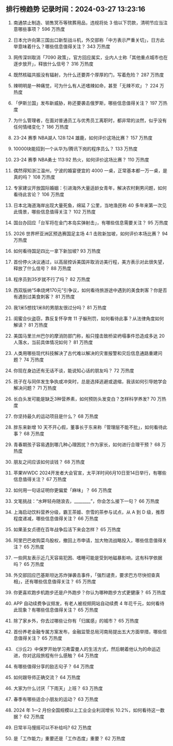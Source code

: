 
## 排行榜趋势 记录时间：2024-03-27 13:23:16
  
  1. 南通禁止制造、销售冥币等殡葬用品，违规将处 3 倍以下罚款，清明节应当注意哪些事项？ 596 万热度
    
  2. 日本允许向第三国出口新型战斗机，外交部称「中方表示严重关切」，日方此举意味着什么？哪些信息值得关注？ 343 万热度
    
  3. 网传深圳取消「7090 政策」，官方回应属实，业内人士称「其他重点城市也在逐步放开」，释放什么信号？ 316 万热度
    
  4. 既然核磁共振没有辐射，为什么还要弄个厚厚的门，写着危险？ 287 万热度
    
  5. 辣明明是一种痛觉，可为什么有人还嗜辣如命，甚至「无辣不欢」？ 224 万热度
    
  6. 「伊斯兰国」发布新威胁，称还要袭击俄罗斯，哪些信息值得关注？ 197 万热度
    
  7. 为什么管理者，在面对普通员工与优秀员工离职时，都非常的淡然，似乎没有任何情绪变化？ 186 万热度
    
  8. 23-24 赛季 NBA湖人 128:124 雄鹿，如何评价这场比赛？ 157 万热度
    
  9. 10000块能招到一个从华为/腾讯下岗的程序员么？ 133 万热度
    
  10. 23-24 赛季 NBA勇士 113:92 热火，如何评价这场比赛？ 110 万热度
    
  11. 偶然得知浙江温州，宁波的婚宴便宜的 4000 一桌，正常基本都一万一桌，是真的吗？ 108 万热度
    
  12. 专家建议开放国际婚姻：引进海外大量适龄女青年，解决农村剩男问题，如何看待此言论？ 106 万热度
    
  13. 日本北海道海岸出现大量死鱼，绵延 7 公里，当地渔民称 40 多年来第一次见此情景，哪些信息值得关注？ 102 万热度
    
  14. 国台办回应「台军将在金门本岛实弹射击」，有哪些信息需要关注？ 95 万热度
    
  15. 2026 世界杯亚洲区预选赛国足主场 4:1 击败新加坡，如何评价本场比赛？ 94 万热度
    
  16. 如何看待国足四比一拿下新加坡? 93 万热度
    
  17. 首份停火决议通过，以高层控诉美国并取消访美行程，美方表示对此很失望，释放了什么信号？ 88 万热度
    
  18. 程序员到35岁就不行了吗？ 82 万热度
    
  19. 西双版纳“5串烧烤170元”引争议，如何看待旅游途中遇到的美食刺客？你是否有遇到过美食刺客？ 81 万热度
    
  20. 我1米5想找1米8的男朋友很过分吗？ 81 万热度
    
  21. 闺蜜合伙盗窃，靠反复怀孕育 11 子躲刑罚，如何看待此事？从法律角度如何解读？ 81 万热度
    
  22. 美国马里兰州巴尔的摩消防部门称，船只撞击致桥梁坍塌事件恐造成多达 20 人落水，当前具体情况如何？ 81 万热度
    
  23. 人类用哪些现代科技解决了古代难以解决的灾害报警和灾后信息通路重建问题？ 74 万热度
    
  24. 你现在身边还有无话不谈，能说知心话的朋友吗？ 72 万热度
    
  25. 孩子在与同伴发生争执或冲突时，总是选择逃避或退缩，我该如何引导她学会解决问题？ 71 万热度
    
  26. 长白头发可能是缺乏3种营养素，如何预防头发变白？怎样科学养发? 70 万热度
    
  27. 你坚持最久的运动项目是什么？ 68 万热度
    
  28. 胖东来新增 10 天不开心假，董事长于东来称「管理层不能不批」，如何看待此事？ 68 万热度
    
  29. 青春期孩子容易遇到哪几种心理困扰？作为家长，如何进行合理干预？ 68 万热度
    
  30. 朋友之间应该如何谈钱？ 68 万热度
    
  31. 苹果WWDC 2024开发者大会官宣，太平洋时间6月10日至14日举行，有哪些信息值得关注？ 67 万热度
    
  32. 如何用一句话证明你更偏爱「麻味」？ 66 万热度
    
  33. 文笔挑战：“水畔轻舟随浪去，________”，你会怎么接下一句？ 66 万热度
    
  34. 上海启动饮料营养分级，霸王茶姬、奈雪的茶参与试点，从 A 到 D 级，推荐程度递减，哪些信息值得关注？ 66 万热度
    
  35. 如果圣女贞德在百年战争后活下来会怎样？ 65 万热度
    
  36. 阿里巴巴收购菜鸟股权，撤回上市申请，加大物流战略投入，哪些信息值得关注？ 65 万热度
    
  37. 一些网友表示近几天容易犯困、嗜睡可能是受到地磁暴影响，这有科学依据吗？ 65 万热度
    
  38. 外交部回应巴基斯坦达苏炸弹袭击事件，「强烈谴责，要求巴方尽快彻查真相」，还有哪些信息值得关注？ 65 万热度
    
  39. 你更喜欢跑步机跑步还是户外跑步？你认为哪种跑步方式更健康？ 65 万热度
    
  40. APP 自动续费争议频发，有老人被视频网站自动续费 4 年花千元，如何看待此现象？有哪些信息值得关注？ 65 万热度
    
  41. 除了家乡外，你去过哪些让你有「归属感」的城市？ 65 万热度
    
  42. 首份养老金融专属方案发布，金融监管总局河南局提出五大方面举措，哪些信息值得关注？ 65 万热度
    
  43. 《沙丘2》中保罗开始学习弗雷曼人的生活方式，然后朝着他认为的命运迈进，你对这段旅程有什么感触？ 64 万热度
    
  44. 有哪些值得分享的励志句子？ 64 万热度
    
  45. 如何跟导师正确交流？ 64 万热度
    
  46. 大家为什么讨厌「下雨天」上班？ 63 万热度
    
  47. 春季有哪些适合小朋友的运动？ 63 万热度
    
  48. 2024 年 1—2 月份全国规模以上工业企业利润增长 10.2%，如何看待这一数据？ 62 万热度
    
  49. 日常半马慢摇可以不补给吗? 62 万热度
    
  50. 是「工作能力」重要还是「工作态度」重要？ 62 万热度
    